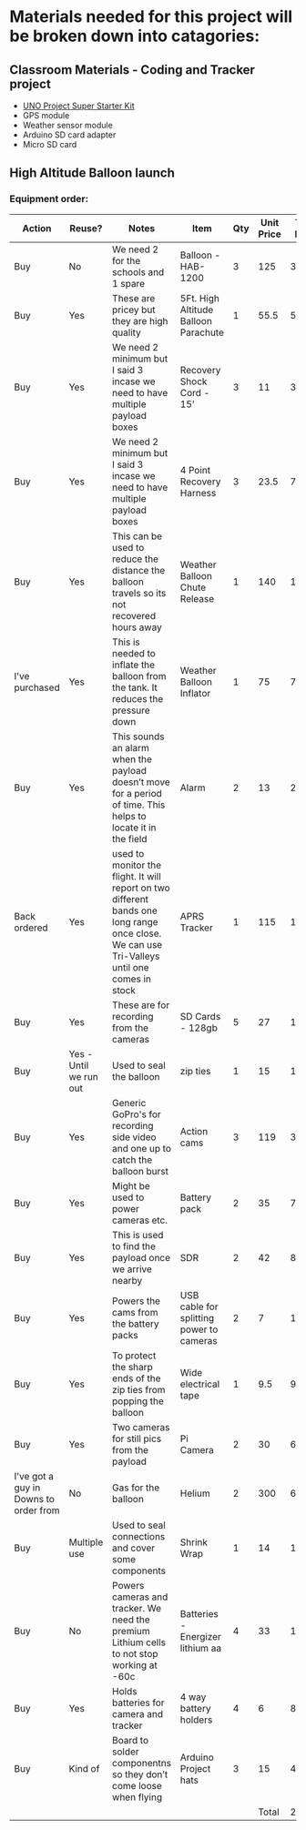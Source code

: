 # Materials needed for this project will be broken down into catagories:

## Classroom Materials - Coding and Tracker project
- [UNO Project Super Starter Kit](https://smile.amazon.com/ELEGOO-Project-Tutorial-Controller-Projects/dp/B01D8KOZF4/ref=sr_1_1_sspa?crid=191N1VIDGPO0F&dchild=1&keywords=arduino+starter+kit&qid=1635308690&s=electronics&sprefix=arduino+starter+kit%2Celectronics%2C113&sr=1-1-spons&psc=1&spLa=ZW5jcnlwdGVkUXVhbGlmaWVyPUExNU9LVFQ2UE83NDlUJmVuY3J5cHRlZElkPUEwODA0MTY3UEUyNEZMRTFNR0w3JmVuY3J5cHRlZEFkSWQ9QTEwMDEzNzYzVFNPV0pHQ01HTlNCJndpZGdldE5hbWU9c3BfYXRmJmFjdGlvbj1jbGlja1JlZGlyZWN0JmRvTm90TG9nQ2xpY2s9dHJ1ZQ==)
- GPS module
- Weather sensor module
- Arduino SD card adapter
- Micro SD card



## High Altitude Balloon launch

### Equipment order:

| Action | Reuse?	| Notes |	Item	| Qty |  Unit Price | Total Price |
| - | - | - | - | - | - | - |
| Buy	| No	| We need 2 for the schools and 1 spare	| Balloon - HAB-1200	| 3	| 125	| 375| 
| Buy	| Yes	| These are pricey but they are high quality	| 5Ft. High Altitude Balloon Parachute	| 1	| 55.5	| 55.5| 
| Buy	| Yes	| We need 2 minimum but I said 3 incase we need to have multiple payload boxes	| Recovery Shock Cord - 15'	| 3	| 11	| 33| 
| Buy	| Yes	| We need 2 minimum but I said 3 incase we need to have multiple payload boxes	| 4 Point Recovery Harness	| 3	| 23.5 | 70.5| 
| Buy	| Yes	| This can be used to reduce the distance the balloon travels so its not recovered hours away	| Weather Balloon Chute Release	| 1	| 140	| 140| 
| I've purchased	| Yes	| This is needed to inflate the balloon from the tank. It reduces the pressure down	| Weather Balloon Inflator	| 1	| 75	| 75| 
| Buy| 	Yes	| This sounds an alarm when the payload doesn’t move for a period of time. This helps to locate it in the field	| Alarm	| 2	| 13	| 26| 
| Back ordered | Yes	| used to monitor the flight. It will report on two different bands one long range once close. We can use Tri-Valleys until one comes in stock	| APRS Tracker	| 1	| 115	| 115| 
| Buy	| Yes |	These are for recording from the cameras	| SD Cards - 128gb	| 5	| 27	| 135| 
| Buy	| Yes - Until we run out | Used to seal the balloon	| zip ties	| 1	| 15	| 15| 
| Buy	| Yes	| Generic GoPro's for recording side video and one up to catch the balloon burst	| Action cams	| 3	| 119	| 357| 
| Buy	| Yes	| Might be used to power cameras etc. | Battery pack	| 2	| 35	| 70| 
| Buy	| Yes	| This is used to find the payload once we arrive nearby	| SDR	| 2	| 42	| 84| 
| Buy	| Yes	| Powers the cams from the battery packs | USB cable for splitting power to cameras	| 2	| 7	| 14| 
| Buy	| Yes	| To protect the sharp ends of the zip ties from popping the balloon	| Wide electrical tape	| 1	| 9.5	| 9.5| 
| Buy	| Yes	| Two cameras for still pics from the payload	| Pi Camera	| 2	| 30	| 60| 
| I've got a guy in Downs to order from	| No	| Gas for the balloon	| Helium	| 2	| 300	| 600| 
| Buy	| Multiple use | Used to seal connections and cover some components	| Shrink Wrap	| 1	| 14	| 14| 
| Buy	| No	| Powers cameras and tracker. We need the premium Lithium cells to not stop working at -60c	| Batteries - Energizer lithium aa	| 4	| 33	| 132| 
| Buy	| Yes	| Holds batteries for camera and tracker	| 4 way battery holders | 4	| 6	| 8	| 48| 
| Buy	| Kind of	| Board to solder componentns so they don’t come loose when flying	| Arduino Project hats | 3	| 15	| 45| 
| | | | | | Total| 2473.5|
